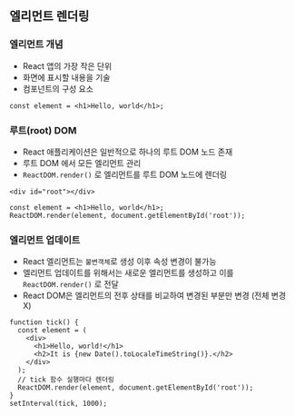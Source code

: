 ## 엘리먼트 렌더링
### 엘리먼트 개념
* React 앱의 가장 작은 단위
* 화면에 표시할 내용을 기술
* 컴포넌트의 구성 요소
```JSX
const element = <h1>Hello, world</h1>;
```
### 루트(root) DOM
* React 애플리케이션은 일반적으로 하나의 루트 DOM 노드 존재
* 루트 DOM 에서 모든 엘리먼트 관리
* `ReactDOM.render()` 로 엘리먼트를 루트 DOM 노드에 렌더링
```JSX
<div id="root"></div>
```
```JSX
const element = <h1>Hello, world</h1>;
ReactDOM.render(element, document.getElementById('root'));
```
### 엘리먼트 업데이트
* React 엘리먼트는 `불변객체`로 생성 이후 속성 변경이 불가능
* 엘리먼트 업데이트를 위해서는 새로운 엘리먼트를 생성하고 이를 `ReactDOM.render()` 로 전달
* React DOM은 엘리먼트의 전후 상태를 비교하여 변경된 부분만 변경 (전체 변경 X)
```JSX
function tick() {
  const element = (
    <div>
      <h1>Hello, world!</h1>
      <h2>It is {new Date().toLocaleTimeString()}.</h2>
    </div>
  );
  // tick 함수 실행마다 렌더링
  ReactDOM.render(element, document.getElementById('root'));
}
setInterval(tick, 1000);
```
